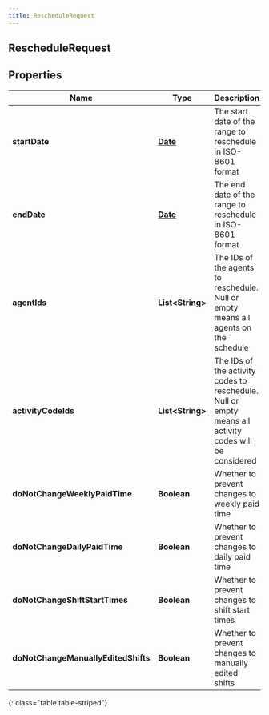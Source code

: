 ```yaml
---
title: RescheduleRequest
---
```

## RescheduleRequest


## Properties

| Name | Type | Description | Notes |
| ------------ | ------------- | ------------- | ------------- |
| **startDate** | [**Date**](Date.html) | The start date of the range to reschedule in ISO-8601 format |  |
| **endDate** | [**Date**](Date.html) | The end date of the range to reschedule in ISO-8601 format |  |
| **agentIds** | **List&lt;String&gt;** | The IDs of the agents to reschedule.  Null or empty means all agents on the schedule |  [optional] |
| **activityCodeIds** | **List&lt;String&gt;** | The IDs of the activity codes to reschedule. Null or empty means all activity codes will be considered |  [optional] |
| **doNotChangeWeeklyPaidTime** | **Boolean** | Whether to prevent changes to weekly paid time |  |
| **doNotChangeDailyPaidTime** | **Boolean** | Whether to prevent changes to daily paid time |  |
| **doNotChangeShiftStartTimes** | **Boolean** | Whether to prevent changes to shift start times |  |
| **doNotChangeManuallyEditedShifts** | **Boolean** | Whether to prevent changes to manually edited shifts |  |
{: class="table table-striped"}



